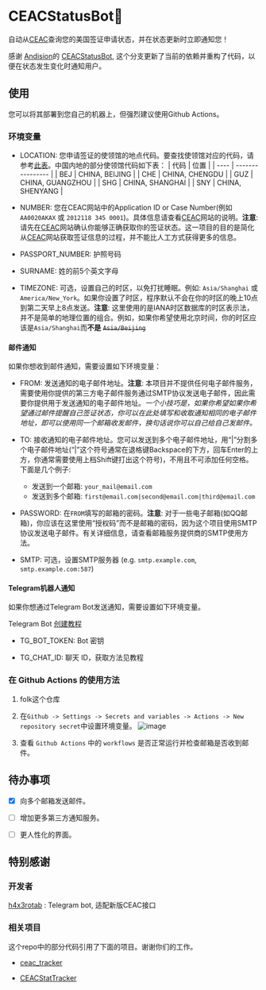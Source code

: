 # CEACStatusBot🤖

自动从[CEAC](https://ceac.state.gov/CEACStatTracker/Status.aspx?App=NIV)查询您的美国签证申请状态，并在状态更新时立即通知您！

感谢 [Andision](https://github.com/Andision)的 [CEACStatusBot](https://github.com/Andision/CEACStatusBot), 这个分支更新了当前的依赖并重构了代码，以便在状态发生变化时通知用户。

## 使用


您可以将其部署到您自己的机器上，但强烈建议使用Github Actions。


###  环境变量


- LOCATION: 您申请签证的使领馆的地点代码。要查找使领馆对应的代码，请参考[此表](LOCATION.md)。中国内地的部分使领馆代码如下表：
    | 代码 | 位置             |
    | ---- | ---------------- |
    | BEJ  | CHINA, BEIJING   |
    | CHE  | CHINA, CHENGDU   |
    | GUZ  | CHINA, GUANGZHOU |
    | SHG  | CHINA, SHANGHAI  |
    | SNY  | CHINA, SHENYANG  |


- NUMBER: 您在CEAC网站中的Application ID or Case Number(例如`AA0020AKAX` 或 `2012118 345 0001`)。具体信息请查看[CEAC](https://ceac.state.gov/CEACStatTracker/Status.aspx?App=NIV)网站的说明。**注意**: 请先在[CEAC](https://ceac.state.gov/CEACStatTracker/Status.aspx?App=NIV)网站确认你能够正确获取你的签证状态。这一项目的目的是简化从[CEAC](https://ceac.state.gov/CEACStatTracker/Status.aspx?App=NIV)网站获取签证信息的过程，并不能比人工方式获得更多的信息。

- PASSPORT_NUMBER: 护照号码

- SURNAME: 姓的前5个英文字母

- TIMEZONE: 可选，设置自己的时区，以免打扰睡眠。例如: `Asia/Shanghai` 或 `America/New_York`。如果你设置了时区，程序默认不会在你的时区的晚上10点到第二天早上8点发送。**注意**: 这里使用的是IANA时区数据库的时区表示法，并不是简单的地理位置的组合。例如，如果你希望使用北京时间，你的时区应该是`Asia/Shanghai`而**不是** ~~`Asia/Beijing`~~

#### 邮件通知

如果你想收到邮件通知，需要设置如下环境变量：

- FROM: 发送通知的电子邮件地址。**注意**: 本项目并不提供任何电子邮件服务，需要使用你提供的第三方电子邮件服务通过SMTP协议发送电子邮件，因此需要你提供用于发送通知的电子邮件地址。*一个小技巧是，如果你希望如果你希望通过邮件提醒自己签证状态，你可以在此处填写和收取通知相同的电子邮件地址，即可以使用同一个邮箱收发邮件，换句话说你可以自己给自己发邮件。*

- TO: 接收通知的电子邮件地址。您可以发送到多个电子邮件地址，用“|”分割多个电子邮件地址(“|”这个符号通常在退格键Backspace的下方，回车Enter的上方，你通常需要使用上档Shift键打出这个符号)，不用且不可添加任何空格。下面是几个例子: 
  - 发送到一个邮箱: `your_mail@email.com`
  - 发送到多个邮箱: `first@email.com|second@email.com|third@email.com`

- PASSWORD: 在`FROM`填写的邮箱的密码。**注意**: 对于一些电子邮箱(如QQ邮箱)，你应该在这里使用“授权码”而不是邮箱的密码，因为这个项目使用SMTP协议发送电子邮件。有关详细信息，请查看邮箱服务提供商的SMTP使用方法。

- SMTP: 可选，设置SMTP服务器 (e.g. `smtp.example.com`, `smtp.example.com:587`)

#### Telegram机器人通知

如果你想通过Telegram Bot发送通知，需要设置如下环境变量。

Telegram Bot [创建教程](https://www.cytron.io/tutorial/how-to-create-a-telegram-bot-get-the-api-key-and-chat-id)

- TG_BOT_TOKEN: Bot 密钥

- TG_CHAT_ID: 聊天 ID，获取方法见教程

### 在 Github Actions 的使用方法


1. folk这个仓库


2. 在`Github -> Settings -> Secrets and variables -> Actions -> New repository secret`中设置环境变量。
![image](docs/github.new.secret.png)


3. 查看 `Github Actions` 中的 `workflows` 是否正常运行并检查邮箱是否收到邮件。


## 待办事项

- [x] 向多个邮箱发送邮件。

- [ ] 增加更多第三方通知服务。

- [ ] 更人性化的界面。


## 特别感谢

### 开发者

[h4x3rotab](https://github.com/h4x3rotab) : Telegram bot, 适配新版CEAC接口

### 相关项目

这个repo中的部分代码引用了下面的项目。谢谢你们的工作。

- [ceac_tracker](https://github.com/lixin-wei/ceac_tracker)

- [CEACStatTracker](https://github.com/yuzeming/CEACStatTracker)